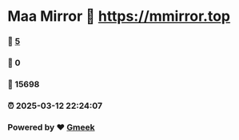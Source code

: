 # Maa Mirror :link: https://mmirror.top 
### :page_facing_up: [5](https://mmirror.top/tag.html) 
### :speech_balloon: 0 
### :hibiscus: 15698 
### :alarm_clock: 2025-03-12 22:24:07 
### Powered by :heart: [Gmeek](https://github.com/Meekdai/Gmeek)
